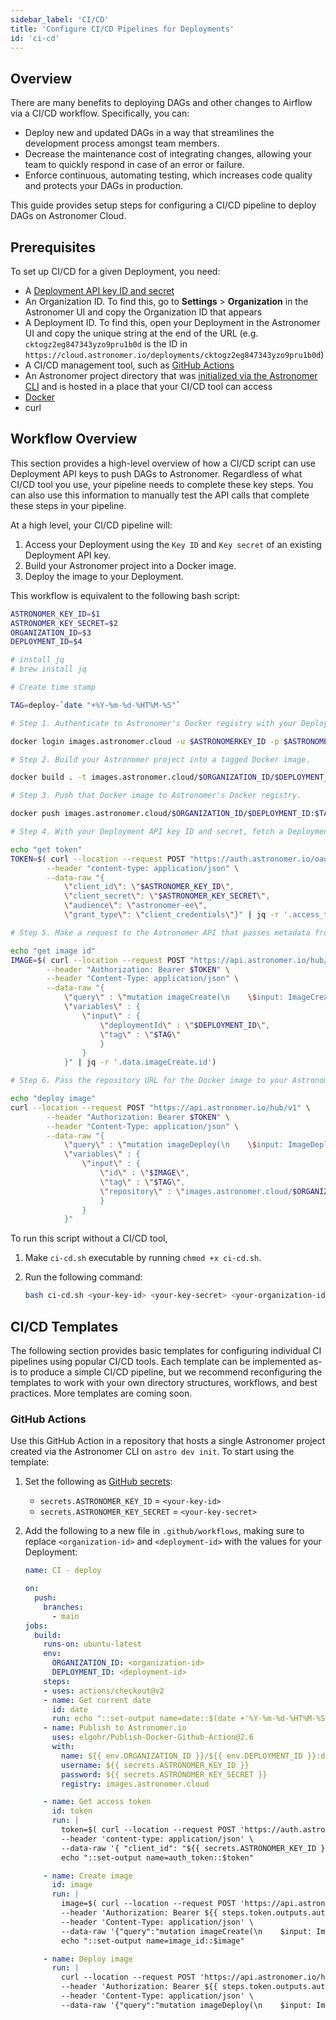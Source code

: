 ```yaml
---
sidebar_label: 'CI/CD'
title: 'Configure CI/CD Pipelines for Deployments'
id: 'ci-cd'
---
```


## Overview

There are many benefits to deploying DAGs and other changes to Airflow via a CI/CD workflow. Specifically, you can:

- Deploy new and updated DAGs in a way that streamlines the development process amongst team members.
- Decrease the maintenance cost of integrating changes, allowing your team to quickly respond in case of an error or failure.
- Enforce continuous, automating testing, which increases code quality and protects your DAGs in production.

This guide provides setup steps for configuring a CI/CD pipeline to deploy DAGs on Astronomer Cloud.

## Prerequisites

To set up CI/CD for a given Deployment, you need:

- A [Deployment API key ID and secret](api-keys)
- An Organization ID. To find this, go to **Settings** > **Organization** in the Astronomer UI and copy the Organization ID that appears
- A Deployment ID. To find this, open your Deployment in the Astronomer UI and copy the unique string at the end of the URL (e.g. `cktogz2eg847343yzo9pru1b0d` is the ID in `https://cloud.astronomer.io/deployments/cktogz2eg847343yzo9pru1b0d`)
- A CI/CD management tool, such as [GitHub Actions](https://docs.github.com/en/actions)
- An Astronomer project directory that was [initialized via the Astronomer CLI](deploy-code) and is hosted in a place that your CI/CD tool can access
- [Docker](https://docs.docker.com/get-docker/)
- curl

## Workflow Overview

This section provides a high-level overview of how a CI/CD script can use Deployment API keys to push DAGs to Astronomer. Regardless of what CI/CD tool you use, your pipeline needs to complete these key steps. You can also use this information to manually test the API calls that complete these steps in your pipeline.

At a high level, your CI/CD pipeline will:

1. Access your Deployment using the `Key ID` and `Key secret` of an existing Deployment API key.
2. Build your Astronomer project into a Docker image.
3. Deploy the image to your Deployment.

This workflow is equivalent to the following bash script:

```bash title="astronomer-ci.sh"
ASTRONOMER_KEY_ID=$1
ASTRONOMER_KEY_SECRET=$2
ORGANIZATION_ID=$3
DEPLOYMENT_ID=$4

# install jq
# brew install jq

# Create time stamp

TAG=deploy-`date "+%Y-%m-%d-%HT%M-%S"`

# Step 1. Authenticate to Astronomer's Docker registry with your Deployment API key ID and secret. This is equivalent to running `$ astro auth login` via the Astronomer CLI.

docker login images.astronomer.cloud -u $ASTRONOMERKEY_ID -p $ASTRONOMER_KEY_SECRET

# Step 2. Build your Astronomer project into a tagged Docker image.

docker build . -t images.astronomer.cloud/$ORGANIZATION_ID/$DEPLOYMENT_ID:$TAG

# Step 3. Push that Docker image to Astronomer's Docker registry.

docker push images.astronomer.cloud/$ORGANIZATION_ID/$DEPLOYMENT_ID:$TAG

# Step 4. With your Deployment API key ID and secret, fetch a Deployment API access token. For security reasons, this access token is what ultimately makes your API key valid.

echo "get token"
TOKEN=$( curl --location --request POST "https://auth.astronomer.io/oauth/token" \
        --header "content-type: application/json" \
        --data-raw "{
            \"client_id\": \"$ASTRONOMER_KEY_ID\",
            \"client_secret\": \"$ASTRONOMER_KEY_SECRET\",
            \"audience\": \"astronomer-ee\",
            \"grant_type\": \"client_credentials\"}" | jq -r '.access_token' )

# Step 5. Make a request to the Astronomer API that passes metadata from your new Docker image and creates a record for it.

echo "get image id"
IMAGE=$( curl --location --request POST "https://api.astronomer.io/hub/v1" \
        --header "Authorization: Bearer $TOKEN" \
        --header "Content-Type: application/json" \
        --data-raw "{
            \"query\" : \"mutation imageCreate(\n    \$input: ImageCreateInput!\n) {\n    imageCreate (\n    input: \$input\n) {\n    id\n    tag\n    repository\n    digest\n    env\n    labels\n    deploymentId\n  }\n}\",
            \"variables\" : {
                \"input\" : {
                    \"deploymentId\" : \"$DEPLOYMENT_ID\",
                    \"tag\" : \"$TAG\"
                    }
                }
            }" | jq -r '.data.imageCreate.id')

# Step 6. Pass the repository URL for the Docker image to your Astronomer Deployment. This completes the deploy process and triggers your Scheduler, Webserver, and Workers to restart.

echo "deploy image"
curl --location --request POST "https://api.astronomer.io/hub/v1" \
        --header "Authorization: Bearer $TOKEN" \
        --header "Content-Type: application/json" \
        --data-raw "{
            \"query\" : \"mutation imageDeploy(\n    \$input: ImageDeployInput!\n  ) {\n    imageDeploy(\n      input: \$input\n    ) {\n      id\n      deploymentId\n      digest\n      env\n      labels\n      name\n      tag\n      repository\n    }\n}\",
            \"variables\" : {
                \"input\" : {
                    \"id\" : \"$IMAGE\",
                    \"tag\" : \"$TAG\",
                    \"repository\" : \"images.astronomer.cloud/$ORGANIZATION_ID/$DEPLOYMENT_ID\"
                    }
                }
            }"
```

To run this script without a CI/CD tool,

1. Make `ci-cd.sh` executable by running `chmod +x ci-cd.sh`.
2. Run the following command:

    ```sh
    bash ci-cd.sh <your-key-id> <your-key-secret> <your-organization-id> <your-deployment-id>
    ```

## CI/CD Templates

The following section provides basic templates for configuring individual CI pipelines using popular CI/CD tools. Each template can be implemented as-is to produce a simple CI/CD pipeline, but we recommend reconfiguring the templates to work with your own directory structures, workflows, and best practices. More templates are coming soon.

### GitHub Actions

Use this GitHub Action in a repository that hosts a single Astronomer project created via the Astronomer CLI on `astro dev init`. To start using the template:

1. Set the following as [GitHub secrets](https://docs.github.com/en/actions/reference/encrypted-secrets#creating-encrypted-secrets-for-a-repository):

   - `secrets.ASTRONOMER_KEY_ID` = `<your-key-id>`
   - `secrets.ASTRONOMER_KEY_SECRET` = `<your-key-secret>`

2. Add the following to a new file in `.github/workflows`, making sure to replace `<organization-id>` and `<deployment-id>` with the values for your Deployment:

    ```yaml
    name: CI - deploy

    on:
      push:
        branches:
          - main
    jobs:
      build:
        runs-on: ubuntu-latest
        env:
          ORGANIZATION_ID: <organization-id>
          DEPLOYMENT_ID: <deployment-id>
        steps:
        - uses: actions/checkout@v2
        - name: Get current date
          id: date
          run: echo "::set-output name=date::$(date +'%Y-%m-%d-%HT%M-%S')"
        - name: Publish to Astronomer.io
          uses: elgohr/Publish-Docker-Github-Action@2.6
          with:
            name: ${{ env.ORGANIZATION_ID }}/${{ env.DEPLOYMENT_ID }}:deploy-${{ steps.date.outputs.date }}
            username: ${{ secrets.ASTRONOMER_KEY_ID }}
            password: ${{ secrets.ASTRONOMER_KEY_SECRET }}
            registry: images.astronomer.cloud

        - name: Get access token
          id: token
          run: |
            token=$( curl --location --request POST 'https://auth.astronomer.io/oauth/token' \
            --header 'content-type: application/json' \
            --data-raw '{ "client_id": "${{ secrets.ASTRONOMER_KEY_ID }}","client_secret": "${{ secrets.ASTRONOMER_KEY_SECRET }}","audience": "astronomer-ee","grant_type":"client_credentials"}' | jq -r '.access_token' )
            echo "::set-output name=auth_token::$token"

        - name: Create image
          id: image
          run: |
            image=$( curl --location --request POST 'https://api.astronomer.io/hub/v1' \
            --header 'Authorization: Bearer ${{ steps.token.outputs.auth_token }}' \
            --header 'Content-Type: application/json' \
            --data-raw '{"query":"mutation imageCreate(\n    $input: ImageCreateInput!\n) {\n    imageCreate (\n    input: $input\n) {\n    id\n    tag\n    repository\n    digest\n    env\n    labels\n    deploymentId\n  }\n}","variables":{"input":{"deploymentId":"${{ env.DEPLOYMENT_ID }}","tag":"deploy-${{ steps.date.outputs.date }}"}}}' | jq -r '.data.imageCreate.id')
            echo "::set-output name=image_id::$image"

        - name: Deploy image
          run: |
            curl --location --request POST 'https://api.astronomer.io/hub/v1' \
            --header 'Authorization: Bearer ${{ steps.token.outputs.auth_token }}' \
            --header 'Content-Type: application/json' \
            --data-raw '{"query":"mutation imageDeploy(\n    $input: ImageDeployInput!\n  ) {\n    imageDeploy(\n      input: $input\n    ) {\n      id\n      deploymentId\n      digest\n      env\n      labels\n      name\n      tag\n      repository\n    }\n}","variables":{"input":{"id":"${{ steps.image.outputs.image_id }}","tag":"deploy-${{ steps.date.outputs.date }}","repository":"images.astronomer.cloud/${{ env.ORGANIZATION_ID }}/${{ env.DEPLOYMENT_ID }}"}}}'
    ```
